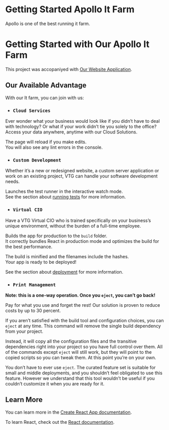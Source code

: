 
# Getting Started Apollo It Farm

Apollo is one of the best running it farm.


# Getting Started with Our Apollo It Farm

This project was accopaniyed with [Our Website Application](https://elegant-swartz-be85c8.netlify.app/).

## Our Available Advantage

With our It farm, you can join with us:

* ### `Cloud Services`

Ever wonder what your business would look like if you didn’t have to deal with technology? Or what if your work didn’t tie you solely to the office? Access your data anywhere, anytime with our Cloud Solutions.


The page will reload if you make edits.\
You will also see any lint errors in the console.

* ### `Custom Development`
Whether it’s a new or redesigned website, a custom server application or work on an existing project, VTG can handle your software development needs.

Launches the test runner in the interactive watch mode.\
See the section about [running tests](https://facebook.github.io/create-react-app/docs/running-tests) for more information.

* ### `Virtual CIO`
Have a VTG Virtual CIO who is trained specifically on your business’s unique environment, without the burden of a full-time employee.


Builds the app for production to the `build` folder.\
It correctly bundles React in production mode and optimizes the build for the best performance.

The build is minified and the filenames include the hashes.\
Your app is ready to be deployed!

See the section about [deployment](https://facebook.github.io/create-react-app/docs/deployment) for more information.

* ### `Print Management`

**Note: this is a one-way operation. Once you `eject`, you can’t go back!**

Pay for what you use and forget the rest! Our solution is proven to reduce costs by up to 30 percent.

If you aren’t satisfied with the build tool and configuration choices, you can `eject` at any time. This command will remove the single build dependency from your project.

Instead, it will copy all the configuration files and the transitive dependencies right into your project so you have full control over them. All of the commands except `eject` will still work, but they will point to the copied scripts so you can tweak them. At this point you’re on your own.

You don’t have to ever use `eject`. The curated feature set is suitable for small and middle deployments, and you shouldn’t feel obligated to use this feature. However we understand that this tool wouldn’t be useful if you couldn’t customize it when you are ready for it.

## Learn More

You can learn more in the [Create React App documentation](https://facebook.github.io/create-react-app/docs/getting-started).

To learn React, check out the [React documentation](https://reactjs.org/).

